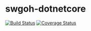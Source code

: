 # swgoh-dotnetcore
[![Build Status](https://travis-ci.org/DigitalMystery/swgoh-dotnetcore.svg?branch=master)](https://travis-ci.org/DigitalMystery/swgoh-dotnetcore)
[![Coverage Status](https://coveralls.io/repos/github/DigitalMystery/swgoh-dotnetcore/badge.svg?branch=master)](https://coveralls.io/github/DigitalMystery/swgoh-dotnetcore?branch=master)
